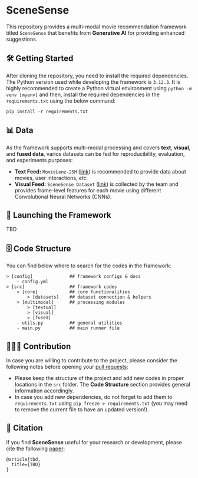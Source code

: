 # SceneSense

This repository provides a multi-modal movie recommendation framework titled `SceneSense` that benefits from **Generative AI** for providing enhanced suggestions.

## 🛠️ Getting Started

After cloning the repository, you need to install the required dependencies. The Python version used while developing the framework is `3.12.3`. It is highly recommended to create a Python virtual environment using `python -m venv [myenv]` and then, install the required dependencies in the `requirements.txt` using the below command:

```
pip install -r requirements.txt
```

## 📊 Data

As the framework supports multi-modal processing and covers **text**, **visual**, and **fused data**, varios datasets can be fed for reproducibility, evaluation, and experiments purposes:

- **Text Feed:** `MovieLenz-25M` ([link](https://grouplens.org/datasets/movielens/25m/)) is recommended to provide data about movies, user interactions, _etc._
- **Visual Feed:** `SceneSense Dataset` ([link](https://huggingface.co/datasets/alitourani/moviefeats_visual)) is collected by the team and provides frame-level features for each movie using different Convolutional Neural Networks (CNNs).

## 🚀 Launching the Framework

TBD

## 🗄️ Code Structure

You can find below where to search for the codes in the framework:

```
> [config]              ## framework configs & docs
    - config.yml
> [src]                 ## framework codes
    > [core]            ## core functionalities
        > [datasets]    ## dataset connection & helpers
    > [multimodal]      ## processing modules
        > [textual]
        > [visual]
        > [fused]
    - utils.py          ## general utilities
    - main.py           ## main runner file
```

## 👨🏻‍💻 Contribution

In case you are willing to contribute to the project, please consider the following notes before opening your [pull requests](https://github.com/RecSys-lab/SceneSense/pulls):

- Please keep the structure of the project and add new codes in proper locations in the `src` folder. The **Code Structure** section provides general information accordingly.
- In case you add new dependencies, do not forget to add them to `requirements.txt` using `pip freeze > requirements.txt` (you may need to remove the current file to have an updated version!).

## 📝 Citation

If you find **SceneSense** useful for your research or development, please cite the following [paper](#):

```
@article{tbd,
  title={TBD}
}
```
